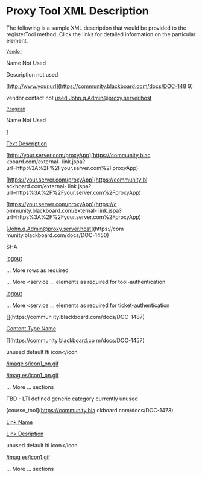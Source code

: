 # Proxy Tool XML Description
The following is a sample XML description that would be provided to the
registerTool method. Click the links for detailed information on the
particular element.

<?xml version="1.0" encoding="ISO-8859-1"?>

<tool-profile ltiVersion="2.0-July08" xmlns:locale="[http://www.ims.org/lti/lo
calization](https://community.blackboard.com/external-
link.jspa?url=http%3A%2F%2Fwww.ims.org%2Flti%2Flocalization)">

<vendor>

<code>[Vendor](https://community.blackboard.com/docs/DOC-1488)</code>

<name>Name Not Used</name>

<description>Description not used</description>

[<url>http://www.your.url</url>](https://community.blackboard.com/docs/DOC-148
9)

<contact><email>vendor contact not
used.John.q.Admin@proxy.server.host</email></contact>

</vendor>

<tool-info>

[<code>Program</code>](https://community.blackboard.com/docs/DOC-1478)

<name>Name Not Used</name>

[<version>1</version>](https://community.blackboard.com/docs/DOC-1490)

[<description>Text
Description</description>](https://community.blackboard.com/docs/DOC-1464)

<tool-info>

<tool-instance>

[<base-urls>](https://community.blackboard.com/docs/DOC-1446)

<base-url type="http">[http://your.server.com/proxyApp](https://community.blac
kboard.com/external-
link.jspa?url=http%3A%2F%2Fyour.server.com%2FproxyApp)</base-url>

<base-url type="https">[https://your.server.com/proxyApp](https://community.bl
ackboard.com/external-
link.jspa?url=https%3A%2F%2Fyour.server.com%2FproxyApp)</base-url>

<base-url type="server-to-server">[https://your.server.com/proxyApp](https://c
ommunity.blackboard.com/external-
link.jspa?url=https%3A%2F%2Fyour.server.com%2FproxyApp)</base-url>

</base-urls>

[<contact><email>John.q.Admin@proxy.server.host</email></contact>](https://com
munity.blackboard.com/docs/DOC-1450)

[<security-profile>](https://community.blackboard.com/docs/DOC-1482)

<digest-algorithm>SHA</digest-algorithm>

</security-profile>

</tool-instance>

<required-webservices>

[<tool-login>](https://community.blackboard.com/docs/DOC-1486)

[<service name="Context.WS">](https://community.blackboard.com/docs/DOC-1483)

[<operation>logout</operation>](https://community.blackboard.com/docs/DOC-1476
)

... More <operation/> rows as required

</service>

... More <service ... elements as required for tool-authentication

</tool-login>

[<ticket-login>](https://community.blackboard.com/docs/DOC-1485)

[<service name="Context.WS">](https://community.blackboard.com/docs/DOC-1483)

[<operation>logout</operation>](https://community.blackboard.com/docs/DOC-1476
)

</service>

... More <service ... elements as required for ticket-authentication

</ticket-login>

</required-webservices>

[<http-actions>](https://community.blackboard.com/docs/DOC-1468)

[<action type="tool-provision" path="/tcProfileRegistration"/>](https://commun
ity.blackboard.com/docs/DOC-1487)

[<action type="bundle"
path="/getBundle"/>](https://community.blackboard.com/docs/DOC-1447)

[<action type="remove"
path="/removeAction"/>](https://community.blackboard.com/docs/DOC-1479)

[<action type="config"
path="/configAction"/>](https://community.blackboard.com/docs/DOC-1449)

[<action type="state-change"
path="/stateChangeAction"/>](https://community.blackboard.com/docs/DOC-1484)

[<action type="reregister"
path="/reregisterAction"/>](https://community.blackboard.com/docs/DOC-1481)

[<action type="ping"
path="/ping"/>](https://community.blackboard.com/docs/DOC-1477)

[<action type="course-deleted"
path="/courseHandler">](https://community.blackboard.com/docs/DOC-1460)

<param name="action" fixed="course-deleted"/>

</action>

[<action type="course-copied"
path="/courseHandler">](https://community.blackboard.com/docs/DOC-1459)

<param name="action" fixed="course-copied"/>

</action>

[<action type="course-exported"
path="/courseHandler">](https://community.blackboard.com/docs/DOC-1461)

<param name="action" fixed="course-exported"/>

</action>

[<action type="course-imported"
path="/courseHandler">](https://community.blackboard.com/docs/DOC-1462)

<param name="action" fixed="course-imported"/>

</action>

[<action type="group-copied"
path="/courseHandler">](https://community.blackboard.com/docs/DOC-1465)

<param name="action" fixed="group-copied"/>

</action>

[<action type="group-exported"
path="/courseHandler">](https://community.blackboard.com/docs/DOC-1466)

<param name="action" fixed="group-exported"/>

</action>

[<action type="group-imported"
path="/courseHandler">](https://community.blackboard.com/docs/DOC-1467)

<param name="action" fixed="group-imported"/>

</action>

</http-actions>

<links>

<content-handler>

[<name locale.key="resource/x-my.content.type.name">Content Type
Name</name>](https://community.blackboard.com/docs/DOC-1455)

[<handle value="resource/x-my.content.type"/>](https://community.blackboard.co
m/docs/DOC-1457)

<http-actions>

[<action type="create"
path="/contentHandler">](https://community.blackboard.com/docs/DOC-1463)

<param name="action" fixed="create">

</action>

[<action type="modify"
path="/contentHandler">](https://community.blackboard.com/docs/DOC-1475)

<param name="action" fixed="modify">

</action>

[<action type="remove"
path="/contentHandler">](https://community.blackboard.com/docs/DOC-1480)

<param name="action" fixed="remove">

</action>

[<action type="view"
path="/contentHandler">](https://community.blackboard.com/docs/DOC-1492)

<param name="action" fixed="view">

</action>

[<action type="viewattempt"
path="/contentHandler">](https://community.blackboard.com/docs/DOC-1491)

<param name="action" fixed="viewattempt">

</action>

[<action type="content-copied"
path="/contentHandler">](https://community.blackboard.com/docs/DOC-1451)

<param name="action" fixed="content-copied">

</action>

[<action type="content-exported"
path="/contentHandler">](https://community.blackboard.com/docs/DOC-1453)

<param name="action" fixed="content-exported">

</action>

[<action type="content-imported"
path="/contentHandler">](https://community.blackboard.com/docs/DOC-1458)

<param name="action" fixed="content-imported">

</action>

[<action type="content-deleted"
path="/contentHandler">](https://community.blackboard.com/docs/DOC-1452)

<param name="action" fixed="content-deleted">

</action>

</http-actions>

[<can-copy value="true"/>](https://community.blackboard.com/docs/DOC-1448)

<icons>

<icon>unused default lti icon</icon

[<icon platform="blackboard" style="toolbar" locale:key="icon.lang.key">/image
s/icon1_on.gif</icon>](https://community.blackboard.com/docs/DOC-1456)

[<icon platform="blackboard" style="listitem" locale:key="icon.lang.key">/imag
es/icon1_on.gif</icon>](https://community.blackboard.com/docs/DOC-1454)

</icons>

</content-handler>

... More <content-handler>...</content-handler> sections

<menu-link>

<category-choice>

<category>TBD - LTI defined generic category currently unused</category>

[<category platform="blackboard">course_tool</category>](https://community.bla
ckboard.com/docs/DOC-1473)

</category-choice>

[<name locale:key="course_tool.name.key">Link
Name</name>](https://community.blackboard.com/docs/DOC-1471)

<http-actions>

[<action type="menu-view"
path="/courseTool"/>](https://community.blackboard.com/docs/DOC-1474)

</http-actions>

[<description locale:key="course_tool.link.description.key">Link
Desription</description>](https://community.blackboard.com/docs/DOC-1469)

<icons>

<icon>unused default lti icon</icon

[<icon platform="blackboard" style="listitem" locale:key="icon.lang.key">/imag
es/icon1.gif</icon>](https://community.blackboard.com/docs/DOC-1470)

</icons>

</menu-link>

... More <menu-link>...</menu-link> sections

</links>

</tool-profile>

